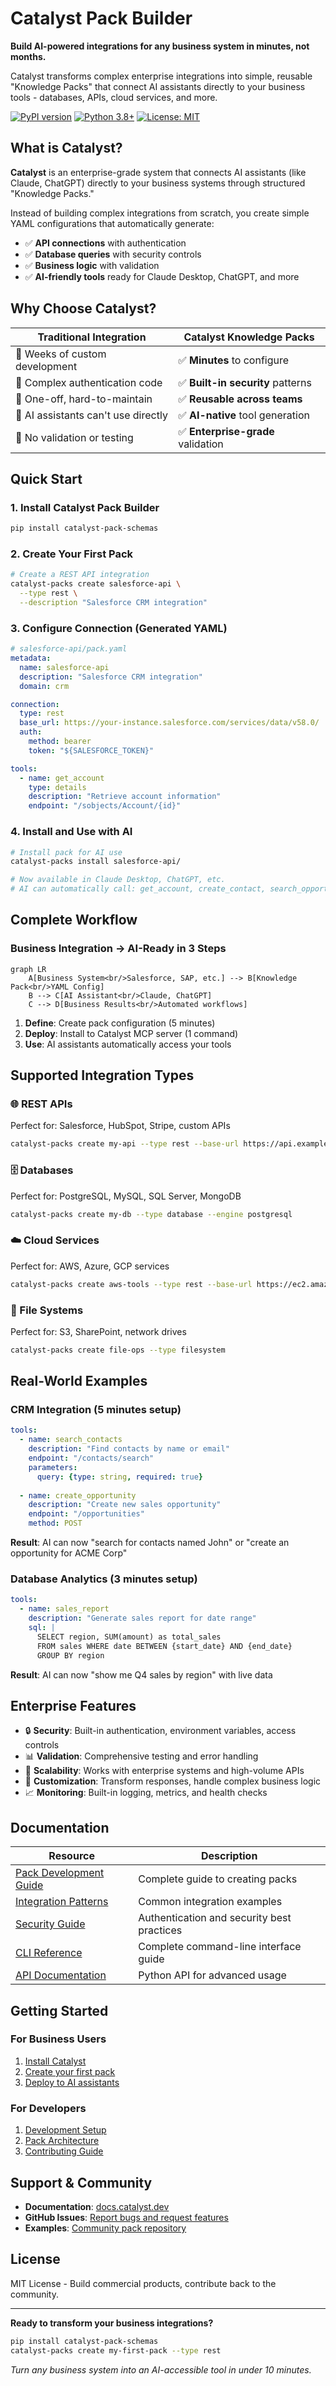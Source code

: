 # Catalyst Pack Builder

**Build AI-powered integrations for any business system in minutes, not months.**

Catalyst transforms complex enterprise integrations into simple, reusable "Knowledge Packs" that connect AI assistants directly to your business tools - databases, APIs, cloud services, and more.

[![PyPI version](https://badge.fury.io/py/catalyst-pack-schemas.svg)](https://pypi.org/project/catalyst-pack-schemas/)
[![Python 3.8+](https://img.shields.io/badge/python-3.8+-blue.svg)](https://www.python.org/downloads/)
[![License: MIT](https://img.shields.io/badge/License-MIT-green.svg)](https://opensource.org/licenses/MIT)

## What is Catalyst?

**Catalyst** is an enterprise-grade system that connects AI assistants (like Claude, ChatGPT) directly to your business systems through structured "Knowledge Packs."

Instead of building complex integrations from scratch, you create simple YAML configurations that automatically generate:
- ✅ **API connections** with authentication
- ✅ **Database queries** with security controls  
- ✅ **Business logic** with validation
- ✅ **AI-friendly tools** ready for Claude Desktop, ChatGPT, and more

## Why Choose Catalyst?

| Traditional Integration | Catalyst Knowledge Packs |
|------------------------|---------------------------|
| 🔴 Weeks of custom development | ✅ **Minutes** to configure |
| 🔴 Complex authentication code | ✅ **Built-in security** patterns |
| 🔴 One-off, hard-to-maintain | ✅ **Reusable across teams** |
| 🔴 AI assistants can't use directly | ✅ **AI-native** tool generation |
| 🔴 No validation or testing | ✅ **Enterprise-grade** validation |

## Quick Start

### 1. Install Catalyst Pack Builder

```bash
pip install catalyst-pack-schemas
```

### 2. Create Your First Pack

```bash
# Create a REST API integration
catalyst-packs create salesforce-api \
  --type rest \
  --description "Salesforce CRM integration"
```

### 3. Configure Connection (Generated YAML)

```yaml
# salesforce-api/pack.yaml
metadata:
  name: salesforce-api
  description: "Salesforce CRM integration"
  domain: crm

connection:
  type: rest
  base_url: https://your-instance.salesforce.com/services/data/v58.0/
  auth:
    method: bearer
    token: "${SALESFORCE_TOKEN}"

tools:
  - name: get_account
    type: details
    description: "Retrieve account information"
    endpoint: "/sobjects/Account/{id}"
```

### 4. Install and Use with AI

```bash
# Install pack for AI use
catalyst-packs install salesforce-api/

# Now available in Claude Desktop, ChatGPT, etc.
# AI can automatically call: get_account, create_contact, search_opportunities
```

## Complete Workflow

### Business Integration → AI-Ready in 3 Steps

```mermaid
graph LR
    A[Business System<br/>Salesforce, SAP, etc.] --> B[Knowledge Pack<br/>YAML Config]
    B --> C[AI Assistant<br/>Claude, ChatGPT]
    C --> D[Business Results<br/>Automated workflows]
```

1. **Define**: Create pack configuration (5 minutes)
2. **Deploy**: Install to Catalyst MCP server (1 command)  
3. **Use**: AI assistants automatically access your tools

## Supported Integration Types

### 🌐 REST APIs
Perfect for: Salesforce, HubSpot, Stripe, custom APIs
```bash
catalyst-packs create my-api --type rest --base-url https://api.example.com
```

### 🗄️ Databases  
Perfect for: PostgreSQL, MySQL, SQL Server, MongoDB
```bash
catalyst-packs create my-db --type database --engine postgresql
```

### ☁️ Cloud Services
Perfect for: AWS, Azure, GCP services
```bash
catalyst-packs create aws-tools --type rest --base-url https://ec2.amazonaws.com
```

### 📁 File Systems
Perfect for: S3, SharePoint, network drives
```bash  
catalyst-packs create file-ops --type filesystem
```

## Real-World Examples

### CRM Integration (5 minutes setup)
```yaml
tools:
  - name: search_contacts
    description: "Find contacts by name or email"
    endpoint: "/contacts/search"
    parameters:
      query: {type: string, required: true}
      
  - name: create_opportunity  
    description: "Create new sales opportunity"
    endpoint: "/opportunities"
    method: POST
```

**Result**: AI can now "search for contacts named John" or "create an opportunity for ACME Corp"

### Database Analytics (3 minutes setup)
```yaml
tools:
  - name: sales_report
    description: "Generate sales report for date range"  
    sql: |
      SELECT region, SUM(amount) as total_sales
      FROM sales WHERE date BETWEEN {start_date} AND {end_date}
      GROUP BY region
```

**Result**: AI can now "show me Q4 sales by region" with live data

## Enterprise Features

- 🔒 **Security**: Built-in authentication, environment variables, access controls
- 📊 **Validation**: Comprehensive testing and error handling
- 🔄 **Scalability**: Works with enterprise systems and high-volume APIs  
- 🎯 **Customization**: Transform responses, handle complex business logic
- 📈 **Monitoring**: Built-in logging, metrics, and health checks

## Documentation

| Resource | Description |
|----------|-------------|
| [Pack Development Guide](docs/PACK_DEVELOPMENT.md) | Complete guide to creating packs |
| [Integration Patterns](docs/INTEGRATION_PATTERNS.md) | Common integration examples |
| [Security Guide](docs/SECURITY.md) | Authentication and security best practices |
| [CLI Reference](docs/CLI_REFERENCE.md) | Complete command-line interface guide |
| [API Documentation](docs/API.md) | Python API for advanced usage |

## Getting Started

### For Business Users
1. [Install Catalyst](docs/INSTALLATION.md)
2. [Create your first pack](docs/GETTING_STARTED.md)
3. [Deploy to AI assistants](docs/DEPLOYMENT.md)

### For Developers  
1. [Development Setup](docs/DEVELOPMENT.md)
2. [Pack Architecture](docs/ARCHITECTURE.md)
3. [Contributing Guide](docs/CONTRIBUTING.md)

## Support & Community

- **Documentation**: [docs.catalyst.dev](https://docs.catalyst.dev)
- **GitHub Issues**: [Report bugs and request features](https://github.com/billebel/catalyst-pack-schemas/issues)
- **Examples**: [Community pack repository](https://github.com/billebel/catalyst-pack-schemas/tree/main/examples)

## License

MIT License - Build commercial products, contribute back to the community.

---

**Ready to transform your business integrations?**

```bash
pip install catalyst-pack-schemas
catalyst-packs create my-first-pack --type rest
```

*Turn any business system into an AI-accessible tool in under 10 minutes.*